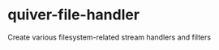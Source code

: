 
quiver-file-handler
===================

Create various filesystem-related stream handlers and filters